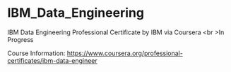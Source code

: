 # IBM_Data_Engineering
IBM Data Engineering Professional Certificate by IBM via Coursera
<br \>In Progress

Course Information: https://www.coursera.org/professional-certificates/ibm-data-engineer
